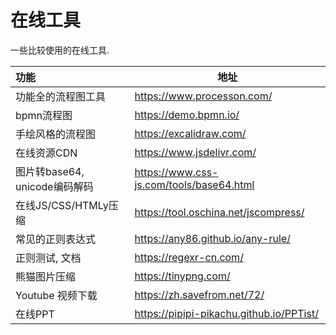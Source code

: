 # 在线工具

一些比较使用的在线工具. 

| 功能                          | 地址                                     |
| :---------------------------- | ---------------------------------------- |
| 功能全的流程图工具            | https://www.processon.com/               |
| bpmn流程图                    | https://demo.bpmn.io/                    |
| 手绘风格的流程图              | https://excalidraw.com/                  |
| 在线资源CDN                   | https://www.jsdelivr.com/                |
| 图片转base64, unicode编码解码 | https://www.css-js.com/tools/base64.html |
| 在线JS/CSS/HTMLy压缩          | https://tool.oschina.net/jscompress/     |
| 常见的正则表达式              | https://any86.github.io/any-rule/        |
| 正则测试, 文档                | https://regexr-cn.com/                   |
| 熊猫图片压缩                  | https://tinypng.com/                     |
| Youtube 视频下载              | https://zh.savefrom.net/72/              |
| 在线PPT                       | https://pipipi-pikachu.github.io/PPTist/ |

